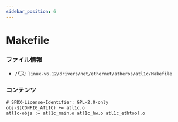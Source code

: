 ```yaml
---
sidebar_position: 6
---
```

# Makefile

### ファイル情報

- パス: `linux-v6.12/drivers/net/ethernet/atheros/atl1c/Makefile`

### コンテンツ

```txt
# SPDX-License-Identifier: GPL-2.0-only
obj-$(CONFIG_ATL1C) += atl1c.o
atl1c-objs := atl1c_main.o atl1c_hw.o atl1c_ethtool.o

```
